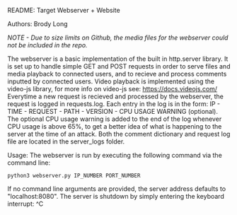 README: Target Webserver + Website

Authors: Brody Long

*NOTE - Due to size limits on Github, the media files for the webserver could not be included in the repo.*

The webserver is a basic implementation of the built in http.server library. It is set up to handle simple GET and POST requests
in order to serve files and media playback to connected users, and to recieve and process comments inputted by connected users.
Video playback is implemented using the video-js library, for more info on video-js see: https://docs.videojs.com/
Everytime a new request is recieved and processed by the webserver, the request is logged in requests.log. Each entry in the log
is in the form: IP - TIME - REQUEST - PATH - VERSION - CPU USAGE WARNING (optional). The optional CPU usage warning is added to
the end of the log whenever CPU usage is above 65%, to get a better idea of what is happening to the server at the time of an 
attack. Both the comment dictionary and request log file are located in the server_logs folder.

Usage: The webserver is run by executing the following command via the command line:
	
	python3 webserver.py IP_NUMBER PORT_NUMBER

If no command line arguments are provided, the server address defaults to "localhost:8080".
The server is shutdown by simply entering the keyboard interrupt: ^C